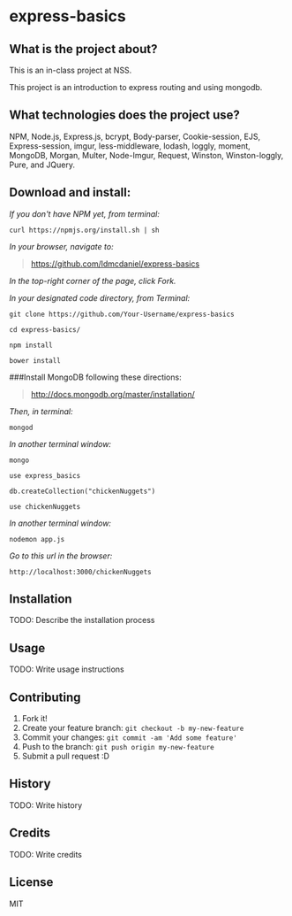 # express-basics

## What is the project about?

This is an in-class project at NSS.

This project is an introduction to express routing and using mongodb.

## What technologies does the project use?

NPM, Node.js, Express.js, bcrypt, Body-parser, Cookie-session, EJS, Express-session, imgur, less-middleware, lodash, loggly, moment, MongoDB, Morgan, Multer, Node-Imgur, Request, Winston, Winston-loggly, Pure, and JQuery.

## Download and install:

*If you don't have NPM yet, from terminal:*

````curl https://npmjs.org/install.sh | sh````

*In your browser, navigate to:*
>https://github.com/ldmcdaniel/express-basics

*In the top-right corner of the page, click Fork.*

*In your designated code directory, from Terminal:*

````git clone https://github.com/Your-Username/express-basics````

````cd express-basics/````

````npm install````

````bower install````

###Install MongoDB following these directions:

>http://docs.mongodb.org/master/installation/

_Then, in terminal:_

````mongod````

*In another terminal window:*

````mongo````

````use express_basics````

````db.createCollection("chickenNuggets")````

````use chickenNuggets````

*In another terminal window:*

````nodemon app.js````

*Go to this url in the browser:*

````http://localhost:3000/chickenNuggets````



## Installation
TODO: Describe the installation process
## Usage
TODO: Write usage instructions
## Contributing
1. Fork it!
2. Create your feature branch: `git checkout -b my-new-feature`
3. Commit your changes: `git commit -am 'Add some feature'`
4. Push to the branch: `git push origin my-new-feature`
5. Submit a pull request :D
## History
TODO: Write history
## Credits
TODO: Write credits
## License
MIT
